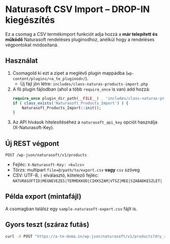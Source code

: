 # Naturasoft CSV Import – DROP-IN kiegészítés

Ez a csomag a CSV termékimport funkciót adja hozzá a **már telepített és működő** Naturasoft rendeléses pluginodhoz, anélkül hogy a rendeléses végpontokat módosítaná.

## Használat
1. Csomagold ki ezt a zipet a meglévő plugin mappádba (`wp-content/plugins/<a_te_pluginod>/`).
   - Új fájl jön létre: `includes/class-naturas-products-import.php`
2. A fő plugin fájlodban (ahol a több `require_once` is van) add hozzá:
   ```php
   require_once plugin_dir_path(__FILE__) . 'includes/class-naturas-products-import.php';
   if ( class_exists('Naturasoft_Products_Import') ) {
       Naturasoft_Products_Import::init();
   }
   ```
3. Az API hívások hitelesítéséhez a `naturasoft_api_key` opciót használja (X-Naturasoft-Key).

## Új REST végpont
`POST /wp-json/naturasoft/v1/products`

- Fejléc: `X-Naturasoft-Key: <kulcs>`
- Törzs: multipart `file=@/path/to/export.csv` **vagy** `csv` szöveg
- CSV: UTF-8, `|` elválasztó, kötelező fejléc:
  `NATURASOFTID|MEGNEVEZES|TERMEKKOD|CIKKSZAM|VTSZ|MEE|SZABADKESZLET|`

## Példa export (mintafájl)
A csomagban találsz egy `sample-naturasoft-export.csv` fájlt is.

## Gyors teszt (száraz futás)
```bash
curl -X POST "https://a-te-doma.in/wp-json/naturasoft/v1/products?dry_run=true"       -H "X-Naturasoft-Key: A_TE_KULCSOD"       -H "Content-Type: multipart/form-data"       -F "file=@/path/to/sample-naturasoft-export.csv"
```
